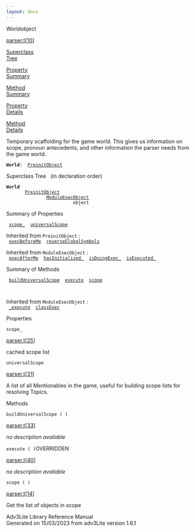 ```yaml
---
layout: docs
---
```

<span class="title">World</span><span class="type">object</span>

[parser.t](../file/parser.t.html)\[[10](../source/parser.t.html#10)\]

[Superclass  
Tree](#_SuperClassTree_)

[Property  
Summary](#_PropSummary_)

[Method  
Summary](#_MethodSummary_)

[Property  
Details](#_Properties_)

[Method  
Details](#_Methods_)

<div class="fdesc">

Temporary scaffolding for the game world. This gives us information on
scope, pronoun antecedents, and other information the parser needs from
the game world.

**`World`**` :   `[`PreinitObject`](../object/PreinitObject.html)

</div>

<span id="_SuperClassTree_"></span>

<div class="mjhd">

<span class="hdln">Superclass Tree</span>   (in declaration order)

</div>

**`World`**  
`         `[`PreinitObject`](../object/PreinitObject.html)  
`                 `[`ModuleExecObject`](../object/ModuleExecObject.html)  
`                         object`  
<span id="_PropSummary_"></span>

<div class="mjhd">

<span class="hdln">Summary of Properties</span>  

</div>

` `[`scope_`](#scope_)`  `[`universalScope`](#universalScope)`  `

Inherited from `PreinitObject` :  
` `[`execBeforeMe`](../object/PreinitObject.html#execBeforeMe)`  `[`reverseGlobalSymbols`](../object/PreinitObject.html#reverseGlobalSymbols)`  `

Inherited from `ModuleExecObject` :  
` `[`execAfterMe`](../object/ModuleExecObject.html#execAfterMe)`  `[`hasInitialized_`](../object/ModuleExecObject.html#hasInitialized_)`  `[`isDoingExec_`](../object/ModuleExecObject.html#isDoingExec_)`  `[`isExecuted_`](../object/ModuleExecObject.html#isExecuted_)`  `

<span id="_MethodSummary_"></span>

<div class="mjhd">

<span class="hdln">Summary of Methods</span>  

</div>

` `[`buildUniversalScope`](#buildUniversalScope)`  `[`execute`](#execute)`  `[`scope`](#scope)`  `

` `

Inherited from `ModuleExecObject` :  
` `[`_execute`](../object/ModuleExecObject.html#_execute)`  `[`classExec`](../object/ModuleExecObject.html#classExec)`  `

<span id="_Properties_"></span>

<div class="mjhd">

<span class="hdln">Properties</span>  

</div>

<span id="scope_"></span>

`scope_`

[parser.t](../file/parser.t.html)\[[25](../source/parser.t.html#25)\]

<div class="desc">

cached scope list

</div>

<span id="universalScope"></span>

`universalScope`

[parser.t](../file/parser.t.html)\[[31](../source/parser.t.html#31)\]

<div class="desc">

A list of all Mentionables in the game, useful for building scope lists
for resolving Topics.

</div>

<span id="_Methods_"></span>

<div class="mjhd">

<span class="hdln">Methods</span>  

</div>

<span id="buildUniversalScope"></span>

`buildUniversalScope ( )`

[parser.t](../file/parser.t.html)\[[33](../source/parser.t.html#33)\]

<div class="desc">

*no description available*

</div>

<span id="execute"></span>

`execute ( )`<span class="rem">OVERRIDDEN</span>

[parser.t](../file/parser.t.html)\[[40](../source/parser.t.html#40)\]

<div class="desc">

*no description available*

</div>

<span id="scope"></span>

`scope ( )`

[parser.t](../file/parser.t.html)\[[14](../source/parser.t.html#14)\]

<div class="desc">

Get the list of objects in scope

</div>

<div class="ftr">

Adv3Lite Library Reference Manual  
Generated on 15/03/2023 from adv3Lite version 1.6.1

</div>
